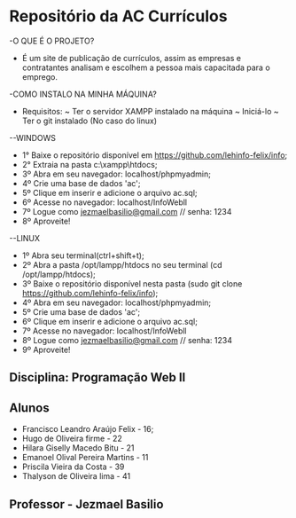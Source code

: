 # Repositório da AC Currículos

-O QUE É O PROJETO?
  * É um site de publicação de currículos, assim as empresas e contratantes analisam e escolhem a pessoa mais capacitada para o emprego.
 
-COMO INSTALO NA MINHA MÁQUINA?

* Requisitos:
              ~ Ter o servidor XAMPP instalado na máquina
              ~ Iniciá-lo
              ~ Ter o git instalado (No caso do linux)
              
--WINDOWS

  * 1° Baixe o repositório disponível em https://github.com/lehinfo-felix/info;
  * 2° Extraia na pasta c:\\xampp\htdocs;
  * 3º Abra em seu navegador: localhost/phpmyadmin;
  * 4º Crie uma base de dados 'ac';
  * 5º Clique em inserir e adicione o arquivo ac.sql;
  * 6º Acesse no navegador: localhost/InfoWebll
  * 7º Logue como jezmaelbasilio@gmail.com // senha: 1234
  * 8º Aproveite!
  
--LINUX
     
  * 1º Abra seu terminal(ctrl+shift+t);
  * 2º Abra a pasta /opt/lampp/htdocs no seu terminal (cd /opt/lampp/htdocs);
  * 3º Baixe o repositório disponível nesta pasta (sudo git clone https://github.com/lehinfo-felix/info);
  * 4º Abra em seu navegador: localhost/phpmyadmin;
  * 5º Crie uma base de dados 'ac';
  * 6º Clique em inserir e adicione o arquivo ac.sql;
  * 7º Acesse no navegador: localhost/InfoWebll
  * 8º Logue como jezmaelbasilio@gmail.com // senha: 1234
  * 9º Aproveite!
  
## Disciplina: Programação Web II
## Alunos

   * Francisco Leandro Araújo Felix - 16;
   * Hugo de Oliveira firme - 22
   * Hilara Giselly Macedo Bitu - 21
   * Emanoel Olival Pereira Martins - 11
   * Priscila Vieira da Costa - 39
   * Thalyson de Oliveira lima - 41
   
## Professor - Jezmael Basilio
